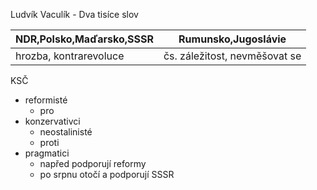 Ludvík Vaculík - Dva tisíce slov

| NDR,Polsko,Maďarsko,SSSR | Rumunsko,Jugoslávie |
| --- | --- |
| hrozba, kontrarevoluce | čs. záležitost, nevměšovat se |

KSČ
- reformisté
	- pro
- konzervativci
	- neostalinisté
	- proti
- pragmatici
	- napřed podporují reformy
	- po srpnu otočí a podporují SSSR